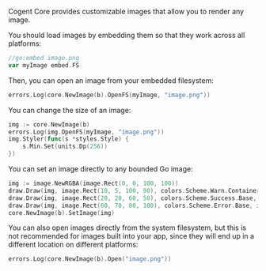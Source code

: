 Cogent Core provides customizable images that allow you to render any image.

You should load images by embedding them so that they work across all platforms:

```go
//go:embed image.png
var myImage embed.FS
```

Then, you can open an image from your embedded filesystem:

```Go
errors.Log(core.NewImage(b).OpenFS(myImage, "image.png"))
```

You can change the size of an image:

```Go
img := core.NewImage(b)
errors.Log(img.OpenFS(myImage, "image.png"))
img.Styler(func(s *styles.Style) {
    s.Min.Set(units.Dp(256))
})
```

You can set an image directly to any bounded Go image:

```Go
img := image.NewRGBA(image.Rect(0, 0, 100, 100))
draw.Draw(img, image.Rect(10, 5, 100, 90), colors.Scheme.Warn.Container, image.Point{}, draw.Src)
draw.Draw(img, image.Rect(20, 20, 60, 50), colors.Scheme.Success.Base, image.Point{}, draw.Src)
draw.Draw(img, image.Rect(60, 70, 80, 100), colors.Scheme.Error.Base, image.Point{}, draw.Src)
core.NewImage(b).SetImage(img)
```

You can also open images directly from the system filesystem, but this is not recommended for images built into your app, since they will end up in a different location on different platforms:

```go
errors.Log(core.NewImage(b).Open("image.png"))
```
